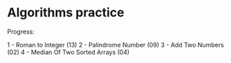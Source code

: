 # Algorithms practice

Progress:

1 - Roman to Integer (13)
2 - Palindrome Number (09)
3 - Add Two Numbers (02)
4 - Median Of Two Sorted Arrays (04)